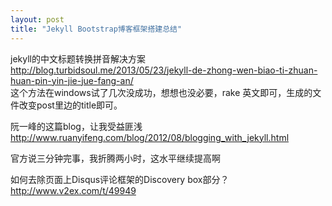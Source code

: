 ```yaml
---
layout: post
title: "Jekyll Bootstrap博客框架搭建总结"
---
```


jekyll的中文标题转换拼音解决方案   
http://blog.turbidsoul.me/2013/05/23/jekyll-de-zhong-wen-biao-ti-zhuan-huan-pin-yin-jie-jue-fang-an/  
这个方法在windows试了几次没成功，想想也没必要，rake 英文即可，生成的文件改变post里边的title即可。

阮一峰的这篇blog，让我受益匪浅
http://www.ruanyifeng.com/blog/2012/08/blogging_with_jekyll.html

官方说三分钟完事，我折腾两小时，这水平继续提高啊

如何去除页面上Disqus评论框架的Discovery box部分？ http://www.v2ex.com/t/49949
